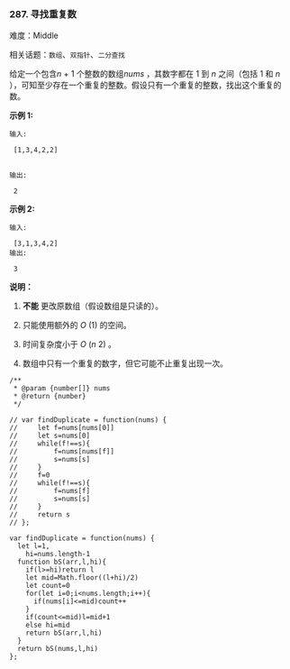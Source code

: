 ### 287. 寻找重复数

难度：Middle

相关话题：`数组`、`双指针`、`二分查找`

给定一个包含*n*  + 1 个整数的数组*nums* ，其数字都在 1 到 *n* 之间（包括 1 和 *n* ），可知至少存在一个重复的整数。假设只有一个重复的整数，找出这个重复的数。



**示例 1:** 





```
输入:

 [1,3,4,2,2]


输出:

 2

```


**示例 2:** 





```
输入:

 [3,1,3,4,2]
输出:

 3

```


**说明：** 




1. **不能** 更改原数组（假设数组是只读的）。

2. 只能使用额外的 *O* (1) 的空间。

3. 时间复杂度小于 *O* (*n* 2) 。

4. 数组中只有一个重复的数字，但它可能不止重复出现一次。






```
/**
 * @param {number[]} nums
 * @return {number}
 */

// var findDuplicate = function(nums) {
//     let f=nums[nums[0]]
//     let s=nums[0]
//     while(f!==s){
//         f=nums[nums[f]]
//         s=nums[s]
//     }
//     f=0
//     while(f!==s){
//         f=nums[f]
//         s=nums[s]
//     }
//     return s
// };

var findDuplicate = function(nums) {
  let l=1,
    hi=nums.length-1
  function bS(arr,l,hi){
    if(l>=hi)return l
    let mid=Math.floor((l+hi)/2)
    let count=0
    for(let i=0;i<nums.length;i++){
      if(nums[i]<=mid)count++
    }
    if(count<=mid)l=mid+1
    else hi=mid
    return bS(arr,l,hi)
  }
  return bS(nums,l,hi)
};



```

